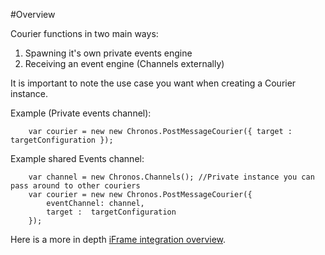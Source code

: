 #Overview

Courier functions in two main ways:
1. Spawning it's own private events engine
2. Receiving an event engine (Channels externally)

It is important to note the use case you want when creating a Courier instance.

Example (Private events channel):
```
    var courier = new new Chronos.PostMessageCourier({ target :  targetConfiguration });
```

Example shared Events channel:
```
    var channel = new Chronos.Channels(); //Private instance you can pass around to other couriers
    var courier = new new Chronos.PostMessageCourier({
        eventChannel: channel,
        target :  targetConfiguration
    });
```
Here is a more in depth [iFrame integration overview](IFRAME.md).



